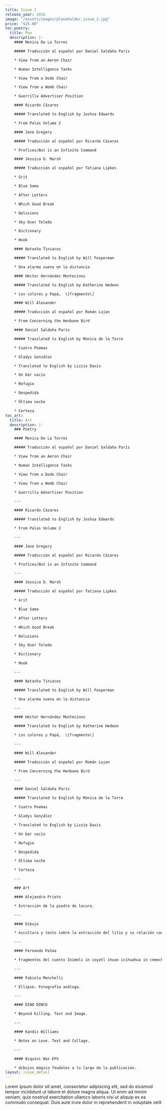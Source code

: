```yaml
---
title: Issue 2
release_year: 2018
image: "/assets/images/placeholder_issue_2.jpg"
price: "$15.00"
toc_poetry:
  title: Poe
  description: |-
    #### Monica De La Torres

    ##### Traducción al español por Daniel Saldaña París

    * View from an Aeron Chair

    * Human Intelligence Tasks

    * View from a Dodo Chair

    * View from a Womb Chair

    * Guerrilla Advertiser Position

    #### Ricardo Cázares

    ##### Translated to English by Joshua Edwards

    * From Palas Volume 2

    #### Jane Gregory

    ##### Traducción al español por Ricardo Cázares

    * Profices/But is an Infinite Command

    #### Jessica O. Marsh

    ##### Traducción al español por Tatiana Lipkes

    * Grit

    * Blue Soma

    * After Letters

    * Which Good Break

    * Delusions

    * Sky Over Toledo

    * Dictionary

    * Hook

    #### Natasha Tiniacos

    ##### Translated to English by Will Fesperman

    * Una alarma suena en la distancia

    #### Héctor Hernández Montecinos

    ##### Translated to English by Katherine Hedeen

    * Los colores y Papá,  \[fragmento\]

    #### Will Alexander

    ##### Traducción al español por Román Lujan

    * From Concerning the Henbane Bird

    #### Daniel Saldaña París

    ##### Translated to English by Mónica de la Torre

    * Cuatro Poemas

    * Gladys González

    * Translated to English by Lizzie Davis

    * Un bar vacío

    * Refugio

    * Despedida

    * Última noche

    * Certeza
toc_art:
  title: Art
  description: |-
    ### Poetry

    #### Monica De La Torres

    ##### Traducción al español por Daniel Saldaña París

    * View from an Aeron Chair

    * Human Intelligence Tasks

    * View from a Dodo Chair

    * View from a Womb Chair

    * Guerrilla Advertiser Position

    ---

    #### Ricardo Cázares

    ##### Translated to English by Joshua Edwards

    * From Palas Volume 2

    ---

    #### Jane Gregory

    ##### Traducción al español por Ricardo Cázares

    * Profices/But is an Infinite Command

    ---

    #### Jessica O. Marsh

    ##### Traducción al español por Tatiana Lipkes

    * Grit

    * Blue Soma

    * After Letters

    * Which Good Break

    * Delusions

    * Sky Over Toledo

    * Dictionary

    * Hook

    ---

    #### Natasha Tiniacos

    ##### Translated to English by Will Fesperman

    * Una alarma suena en la distancia

    ---

    #### Héctor Hernández Montecinos

    ##### Translated to English by Katherine Hedeen

    * Los colores y Papá,  \[fragmento\]

    ---

    #### Will Alexander

    ##### Traducción al español por Román Lujan

    * From Concerning the Henbane Bird

    ---

    #### Daniel Saldaña París

    ##### Translated to English by Mónica de la Torre

    * Cuatro Poemas

    * Gladys González

    * Translated to English by Lizzie Davis

    * Un bar vacío

    * Refugio

    * Despedida

    * Última noche

    * Certeza

    ---

    ### Art

    #### Alejandra Prieto

    * Extracción de la piedra de locura.

    ---

    #### Dibujo

    * escultura y texto sobre la extracción del litio y su relación con el cuerpo humano.

    ---

    #### Fernando Palma

    * Fragmentos del cuento Inimeli in coyotl ihuan icihuahua in cemechin y Kittenmiow en el país de las banderas. Pintura digital.

    ---

    #### Fabiola Menchelli

    * Ellipse. Fotografía análoga.

    ---

    #### DINO DINCO

    * Beyond Killing. Text and Image.

    ---

    #### Kandis Williams

    * Notes on Love. Text and Collage.

    ---

    #### Biquini Wax EPS

    * dibujos mágico feudales a lo largo de la publicación.
layout: issue_detail
---
```


Lorem ipsum dolor sit amet, consectetur adipiscing elit, sed do eiusmod tempor incididunt ut labore et dolore magna aliqua. Ut enim ad minim veniam, quis nostrud exercitation ullamco laboris nisi ut aliquip ex ea commodo consequat. Duis aute irure dolor in reprehenderit in voluptate velit